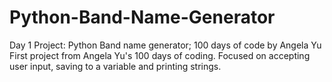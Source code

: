 # Python-Band-Name-Generator
Day 1 Project: Python Band name generator; 100 days of code by Angela Yu
First project from Angela Yu's 100 days of coding. Focused on accepting user input, saving to a variable and printing strings.
